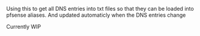 Using this to get all DNS entries into txt files so that they can be loaded into pfsense aliases.
And updated automaticly when the DNS entries change

Currently WIP

